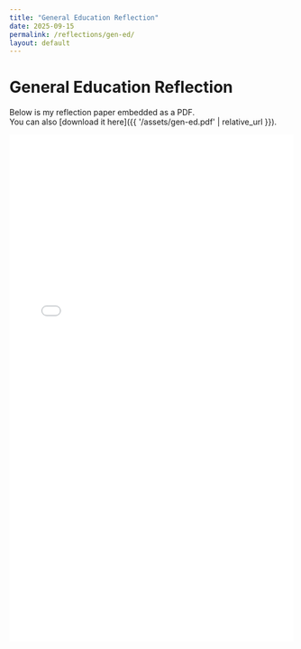 ```yaml
---
title: "General Education Reflection"
date: 2025-09-15
permalink: /reflections/gen-ed/
layout: default
---
```


# General Education Reflection

Below is my reflection paper embedded as a PDF.  
You can also [download it here]({{ '/assets/gen-ed.pdf' | relative_url }}).

<embed 
  src="{{ '/assets/gen-ed.pdf' | relative_url }}" 
  type="application/pdf" 
  width="100%" 
  height="900px" />

